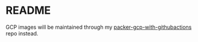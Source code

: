 # README

GCP images will be maintained through my [packer-gcp-with-githubactions](https://github.com/Neutrollized/packer-gcp-with-githubactions) repo instead.

